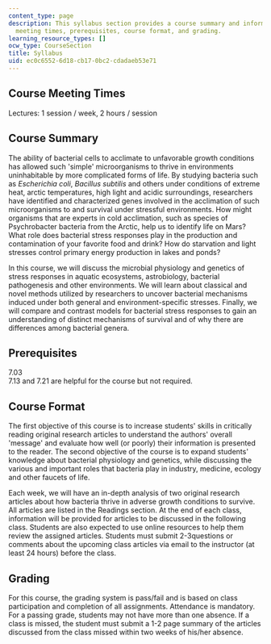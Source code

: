 ```yaml
---
content_type: page
description: This syllabus section provides a course summary and information on course
  meeting times, prerequisites, course format, and grading.
learning_resource_types: []
ocw_type: CourseSection
title: Syllabus
uid: ec0c6552-6d18-cb17-0bc2-cdadaeb53e71
---
```


Course Meeting Times
--------------------

Lectures: 1 session / week, 2 hours / session

Course Summary
--------------

The ability of bacterial cells to acclimate to unfavorable growth conditions has allowed such 'simple' microorganisms to thrive in environments uninhabitable by more complicated forms of life. By studying bacteria such as _Escherichia coli_, _Bacillus subtilis_ and others under conditions of extreme heat, arctic temperatures, high light and acidic surroundings, researchers have identified and characterized genes involved in the acclimation of such microorganisms to and survival under stressful environments. How might organisms that are experts in cold acclimation, such as species of Psychrobacter bacteria from the Arctic, help us to identify life on Mars? What role does bacterial stress responses play in the production and contamination of your favorite food and drink? How do starvation and light stresses control primary energy production in lakes and ponds?

In this course, we will discuss the microbial physiology and genetics of stress responses in aquatic ecosystems, astrobiology, bacterial pathogenesis and other environments. We will learn about classical and novel methods utilized by researchers to uncover bacterial mechanisms induced under both general and environment-specific stresses. Finally, we will compare and contrast models for bacterial stress responses to gain an understanding of distinct mechanisms of survival and of why there are differences among bacterial genera.

Prerequisites
-------------

7.03  
7.13 and 7.21 are helpful for the course but not required.

Course Format
-------------

The first objective of this course is to increase students' skills in critically reading original research articles to understand the authors' overall 'message' and evaluate how well (or poorly) their information is presented to the reader. The second objective of the course is to expand students' knowledge about bacterial physiology and genetics, while discussing the various and important roles that bacteria play in industry, medicine, ecology and other faucets of life.

Each week, we will have an in-depth analysis of two original research articles about how bacteria thrive in adverse growth conditions to survive. All articles are listed in the Readings section. At the end of each class, information will be provided for articles to be discussed in the following class. Students are also expected to use online resources to help them review the assigned articles. Students must submit 2-3questions or comments about the upcoming class articles via email to the instructor (at least 24 hours) before the class.

Grading
-------

For this course, the grading system is pass/fail and is based on class participation and completion of all assignments. Attendance is mandatory. For a passing grade, students may not have more than one absence. If a class is missed, the student must submit a 1-2 page summary of the articles discussed from the class missed within two weeks of his/her absence.